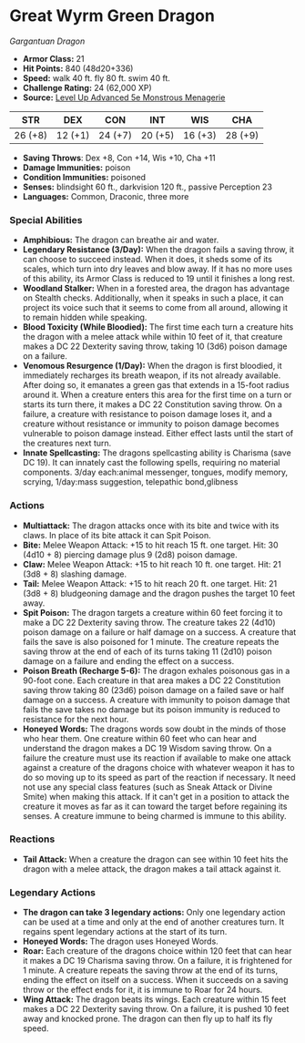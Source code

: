 # Great Wyrm Green Dragon

*Gargantuan* *Dragon*

- **Armor Class:** 21
- **Hit Points:** 840 (48d20+336)
- **Speed:** walk 40 ft. fly 80 ft. swim 40 ft.
- **Challenge Rating:** 24 (62,000 XP)
- **Source:** [Level Up Advanced 5e Monstrous Menagerie](https://www.levelup5e.com)

| STR | DEX | CON | INT | WIS | CHA |
| --- | --- | --- | --- | --- | --- |
| 26 (+8) | 12 (+1) | 24 (+7) | 20 (+5) | 16 (+3) | 28 (+9) |

- **Saving Throws**: Dex +8, Con +14, Wis +10, Cha +11
- **Damage Immunities:** poison
- **Condition Immunities:** poisoned
- **Senses:** blindsight 60 ft., darkvision 120 ft., passive Perception 23
- **Languages:** Common, Draconic, three more
### Special Abilities
- **Amphibious:** The dragon can breathe air and water.
- **Legendary Resistance (3/Day):** When the dragon fails a saving throw, it can choose to succeed instead. When it does, it sheds some of its scales, which turn into dry leaves and blow away. If it has no more uses of this ability, its Armor Class is reduced to 19 until it finishes a long rest.
- **Woodland Stalker:** When in a forested area, the dragon has advantage on Stealth checks. Additionally, when it speaks in such a place, it can project its voice such that it seems to come from all around, allowing it to remain hidden while speaking.
- **Blood Toxicity (While Bloodied):** The first time each turn a creature hits the dragon with a melee attack while within 10 feet of it, that creature makes a DC 22 Dexterity saving throw, taking 10 (3d6) poison damage on a failure.
- **Venomous Resurgence (1/Day):** When the dragon is first bloodied, it immediately recharges its breath weapon, if its not already available. After doing so, it emanates a green gas that extends in a 15-foot radius around it. When a creature enters this area for the first time on a turn or starts its turn there, it makes a DC 22 Constitution saving throw. On a failure, a creature with resistance to poison damage loses it, and a creature without resistance or immunity to poison damage becomes vulnerable to poison damage instead. Either effect lasts until the start of the creatures next turn.
- **Innate Spellcasting:** The dragons spellcasting ability is Charisma (save DC 19). It can innately cast the following spells, requiring no material components. 3/day each:animal messenger, tongues, modify memory, scrying,  1/day:mass suggestion, telepathic bond,glibness
### Actions
- **Multiattack:** The dragon attacks once with its bite and twice with its claws. In place of its bite attack  it can Spit Poison.
- **Bite:** Melee Weapon Attack: +15 to hit  reach 15 ft.  one target. Hit: 30 (4d10 + 8) piercing damage plus 9 (2d8) poison damage.
- **Claw:** Melee Weapon Attack: +15 to hit  reach 10 ft.  one target. Hit: 21 (3d8 + 8) slashing damage.
- **Tail:** Melee Weapon Attack: +15 to hit  reach 20 ft.  one target. Hit: 21 (3d8 + 8) bludgeoning damage  and the dragon pushes the target 10 feet away.
- **Spit Poison:** The dragon targets a creature within 60 feet  forcing it to make a DC 22 Dexterity saving throw. The creature takes 22 (4d10) poison damage on a failure or half damage on a success. A creature that fails the save is also poisoned for 1 minute. The creature repeats the saving throw at the end of each of its turns  taking 11 (2d10) poison damage on a failure and ending the effect on a success.
- **Poison Breath (Recharge 5-6):** The dragon exhales poisonous gas in a 90-foot cone. Each creature in that area makes a DC 22 Constitution saving throw  taking 80 (23d6) poison damage on a failed save or half damage on a success. A creature with immunity to poison damage that fails the save takes no damage  but its poison immunity is reduced to resistance for the next hour.
- **Honeyed Words:** The dragons words sow doubt in the minds of those who hear them. One creature within 60 feet who can hear and understand the dragon makes a DC 19 Wisdom saving throw. On a failure  the creature must use its reaction  if available  to make one attack against a creature of the dragons choice with whatever weapon it has to do so  moving up to its speed as part of the reaction if necessary. It need not use any special class features (such as Sneak Attack or Divine Smite) when making this attack. If it can't get in a position to attack the creature  it moves as far as it can toward the target before regaining its senses. A creature immune to being charmed is immune to this ability.
### Reactions
- **Tail Attack:** When a creature the dragon can see within 10 feet hits the dragon with a melee attack, the dragon makes a tail attack against it.


### Legendary Actions
- **The dragon can take 3 legendary actions:** Only one legendary action can be used at a time and only at the end of another creatures turn. It regains spent legendary actions at the start of its turn.
- **Honeyed Words:** The dragon uses Honeyed Words.
- **Roar:** Each creature of the dragons choice within 120 feet that can hear it makes a DC 19 Charisma saving throw. On a failure, it is frightened for 1 minute. A creature repeats the saving throw at the end of its turns, ending the effect on itself on a success. When it succeeds on a saving throw or the effect ends for it, it is immune to Roar for 24 hours.
- **Wing Attack:** The dragon beats its wings. Each creature within 15 feet makes a DC 22 Dexterity saving throw. On a failure, it is pushed 10 feet away and knocked prone. The dragon can then fly up to half its fly speed.
